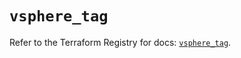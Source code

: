 # `vsphere_tag`

Refer to the Terraform Registry for docs: [`vsphere_tag`](https://registry.terraform.io/providers/vmware/vsphere/2.14.0/docs/resources/tag).
